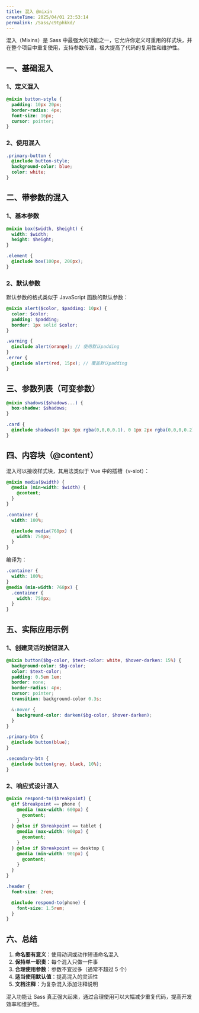 ```yaml
---
title: 混入 @mixin
createTime: 2025/04/01 23:53:14
permalink: /Sass/c9tphkkd/
---
```


混入（Mixins）是 Sass 中最强大的功能之一，它允许你定义可重用的样式块，并在整个项目中重复使用，支持参数传递，极大提高了代码的复用性和维护性。

## 一、基础混入

### 1、定义混入

```scss
@mixin button-style {
  padding: 10px 20px;
  border-radius: 4px;
  font-size: 16px;
  cursor: pointer;
}
```

### 2、使用混入

```scss
.primary-button {
  @include button-style;
  background-color: blue;
  color: white;
}
```

## 二、带参数的混入

### 1、基本参数

```scss
@mixin box($width, $height) {
  width: $width;
  height: $height;
}

.element {
  @include box(100px, 200px);
}
```

### 2、默认参数

默认参数的格式类似于 JavaScript 函数的默认参数：

```scss
@mixin alert($color, $padding: 10px) {
  color: $color;
  padding: $padding;
  border: 1px solid $color;
}

.warning {
  @include alert(orange); // 使用默认padding
}
.error {
  @include alert(red, 15px); // 覆盖默认padding
}
```

## 三、参数列表（可变参数）

```scss
@mixin shadows($shadows...) {
  box-shadow: $shadows;
}

.card {
  @include shadows(0 1px 3px rgba(0,0,0,0.1), 0 1px 2px rgba(0,0,0,0.2);
}
```

## 四、内容块（@content）

混入可以接收样式块，其用法类似于 Vue 中的插槽（v-slot）：

```scss
@mixin media($width) {
  @media (min-width: $width) {
    @content;
  }
}

.container {
  width: 100%;

  @include media(768px) {
    width: 750px;
  }
}
```

编译为：

```css
.container {
  width: 100%;
}
@media (min-width: 768px) {
  .container {
    width: 750px;
  }
}
```

## 五、实际应用示例

### 1、创建灵活的按钮混入

```scss
@mixin button($bg-color, $text-color: white, $hover-darken: 15%) {
  background-color: $bg-color;
  color: $text-color;
  padding: 0.5em 1em;
  border: none;
  border-radius: 4px;
  cursor: pointer;
  transition: background-color 0.3s;

  &:hover {
    background-color: darken($bg-color, $hover-darken);
  }
}

.primary-btn {
  @include button(blue);
}

.secondary-btn {
  @include button(gray, black, 10%);
}
```

### 2、响应式设计混入

```scss
@mixin respond-to($breakpoint) {
  @if $breakpoint == phone {
    @media (max-width: 600px) {
      @content;
    }
  } @else if $breakpoint == tablet {
    @media (max-width: 900px) {
      @content;
    }
  } @else if $breakpoint == desktop {
    @media (min-width: 901px) {
      @content;
    }
  }
}

.header {
  font-size: 2rem;

  @include respond-to(phone) {
    font-size: 1.5rem;
  }
}
```

## 六、总结

1. **命名要有意义**：使用动词或动作短语命名混入
2. **保持单一职责**：每个混入只做一件事
3. **合理使用参数**：参数不宜过多（通常不超过 5 个）
4. **适当使用默认值**：提高混入的灵活性
5. **文档注释**：为复杂混入添加注释说明

混入功能让 Sass 真正强大起来，通过合理使用可以大幅减少重复代码，提高开发效率和维护性。
